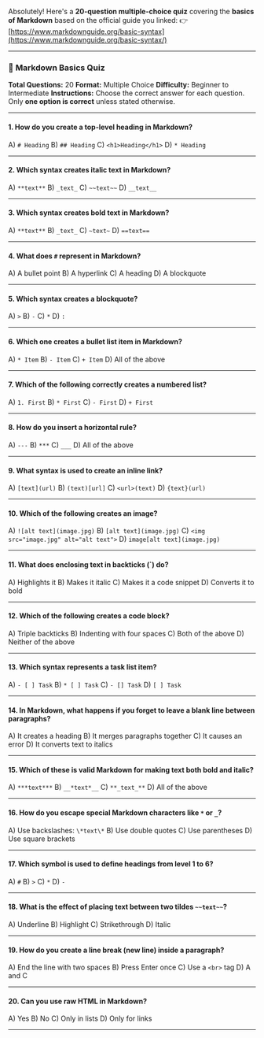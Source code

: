 Absolutely! Here's a **20-question multiple-choice quiz** covering the **basics of Markdown** based on the official guide you linked:
👉 [https://www.markdownguide.org/basic-syntax](https://www.markdownguide.org/basic-syntax/)

---

### 📘 **Markdown Basics Quiz**

**Total Questions:** 20
**Format:** Multiple Choice
**Difficulty:** Beginner to Intermediate
**Instructions:** Choose the correct answer for each question. Only **one option is correct** unless stated otherwise.

---

#### 1. How do you create a top-level heading in Markdown?

A) `# Heading`
B) `## Heading`
C) `<h1>Heading</h1>`
D) `* Heading`

---

#### 2. Which syntax creates italic text in Markdown?

A) `**text**`
B) `_text_`
C) `~~text~~`
D) `__text__`

---

#### 3. Which syntax creates bold text in Markdown?

A) `**text**`
B) `_text_`
C) `~text~`
D) `==text==`

---

#### 4. What does `#` represent in Markdown?

A) A bullet point
B) A hyperlink
C) A heading
D) A blockquote

---

#### 5. Which syntax creates a blockquote?

A) `>`
B) `-`
C) `*`
D) `:`

---

#### 6. Which one creates a bullet list item in Markdown?

A) `* Item`
B) `- Item`
C) `+ Item`
D) All of the above

---

#### 7. Which of the following correctly creates a numbered list?

A) `1. First`
B) `* First`
C) `- First`
D) `+ First`

---

#### 8. How do you insert a horizontal rule?

A) `---`
B) `***`
C) `___`
D) All of the above

---

#### 9. What syntax is used to create an inline link?

A) `[text](url)`
B) `(text)[url]`
C) `<url>(text)`
D) `{text}(url)`

---

#### 10. Which of the following creates an image?

A) `![alt text](image.jpg)`
B) `[alt text](image.jpg)`
C) `<img src="image.jpg" alt="alt text">`
D) `image[alt text](image.jpg)`

---

#### 11. What does enclosing text in backticks (\`) do?

A) Highlights it
B) Makes it italic
C) Makes it a code snippet
D) Converts it to bold

---

#### 12. Which of the following creates a code block?

A) Triple backticks
B) Indenting with four spaces
C) Both of the above
D) Neither of the above

---

#### 13. Which syntax represents a task list item?

A) `- [ ] Task`
B) `* [ ] Task`
C) `- [] Task`
D) `[ ] Task`

---

#### 14. In Markdown, what happens if you forget to leave a blank line between paragraphs?

A) It creates a heading
B) It merges paragraphs together
C) It causes an error
D) It converts text to italics

---

#### 15. Which of these is valid Markdown for making text both bold and italic?

A) `***text***`
B) `__*text*__`
C) `**_text_**`
D) All of the above

---

#### 16. How do you escape special Markdown characters like `*` or `_`?

A) Use backslashes: `\*text\*`
B) Use double quotes
C) Use parentheses
D) Use square brackets

---

#### 17. Which symbol is used to define headings from level 1 to 6?

A) `#`
B) `>`
C) `*`
D) `-`

---

#### 18. What is the effect of placing text between two tildes `~~text~~`?

A) Underline
B) Highlight
C) Strikethrough
D) Italic

---

#### 19. How do you create a line break (new line) inside a paragraph?

A) End the line with two spaces
B) Press Enter once
C) Use a `<br>` tag
D) A and C

---

#### 20. Can you use raw HTML in Markdown?

A) Yes
B) No
C) Only in lists
D) Only for links

---

